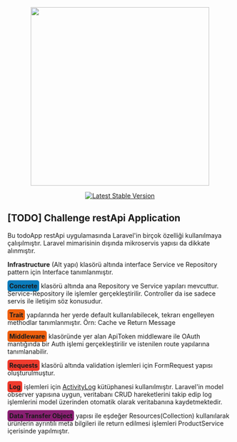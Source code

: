 <p align="center"><a href="https://laravel.com" target="_blank"><img src="https://raw.githubusercontent.com/laravel/art/master/logo-lockup/5%20SVG/2%20CMYK/1%20Full%20Color/laravel-logolockup-cmyk-red.svg" width="400"></a></p>

<p align="center">
    <a href="https://packagist.org/packages/laravel/framework"><img src="https://img.shields.io/packagist/v/laravel/framework" alt="Latest Stable Version"></a>
</p>

## [TODO] Challenge restApi Application
<p>Bu todoApp restApi uygulamasında Laravel'in birçok özelliği kullanılmaya çalışılmıştır. Laravel mimarisinin dışında mikroservis yapısı da dikkate alınmıştır.</p>
<p><b>Infrastructure</b> (Alt yapı) klasörü altında interface Service ve Repository pattern için Interface tanımlanmıştır.</p>
<p><b style="background: #0A7BBB; padding:4px; border-radius: 5px;">Concrete</b> klasörü altında ana Repository ve Service yapıları mevcuttur. Service-Repository ile işlemler gerçekleştirilir. Controller da ise sadece servis ile iletişim söz konusudur.</p>
<p><b style="background: #ef600e; padding:4px; border-radius: 5px;">Trait</b> yapılarında her yerde default kullanılabilecek, tekrarı engelleyen methodlar tanımlanmıştır. Örn: Cache ve Return Message</p>
<p><b style="background: #ef600e; padding:4px; border-radius: 5px;">Middleware</b> klasöründe yer alan ApiToken middleware ile OAuth mantığında bir Auth işlemi gerçekleştirilir ve istenilen route yapılarına tanımlanabilir.</p>
<p><b style="background: #EF3B2D; padding:4px; border-radius: 5px;">Requests</b> klasörü altında validation işlemleri için FormRequest yapısı oluşturulmuştur.</p>
<p><b style="background: #EF3B2D; padding:4px; border-radius: 5px;">Log</b> işlemleri için <a target="_blank" href="https://github.com/spatie/laravel-activitylog">ActivityLog</a> kütüphanesi kullanılmıştır. Laravel'in model observer yapısına uygun, veritabanı CRUD hareketlerini takip edip log işlemlerini model üzerinden otomatik olarak veritabanına kaydetmektedir.</p>
<p><b style="background: #891f72; padding:4px; border-radius: 5px;">Data Transfer Object</b> yapısı ile eşdeğer Resources(Collection) kullanılarak ürünlerin ayrıntılı meta bilgileri ile return edilmesi işlemleri ProductService içerisinde yapılmıştır.</p>
